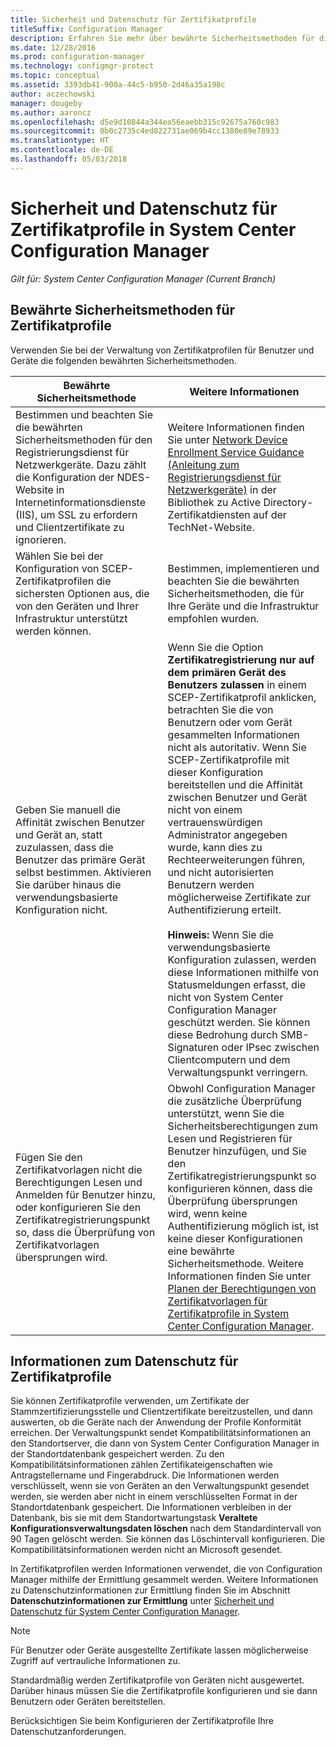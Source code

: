 ```yaml
---
title: Sicherheit und Datenschutz für Zertifikatprofile
titleSuffix: Configuration Manager
description: Erfahren Sie mehr über bewährte Sicherheitsmethoden für die Verwaltung von Zertifikatprofilen für Benutzer und Geräte in System Center Configuration Manager.
ms.date: 12/28/2016
ms.prod: configuration-manager
ms.technology: configmgr-protect
ms.topic: conceptual
ms.assetid: 3393db41-900a-44c5-b950-2d46a35a198c
author: aczechowski
manager: dougeby
ms.author: aaroncz
ms.openlocfilehash: d5e9d10844a344ea56eaebb315c92675a760c983
ms.sourcegitcommit: 0b0c2735c4ed822731ae069b4cc1380e89e78933
ms.translationtype: HT
ms.contentlocale: de-DE
ms.lasthandoff: 05/03/2018
---
```

# <a name="security-and-privacy-for-certificate-profiles-in-system-center-configuration-manager"></a>Sicherheit und Datenschutz für Zertifikatprofile in System Center Configuration Manager

*Gilt für: System Center Configuration Manager (Current Branch)*


##  <a name="security-best-practices-for-certificate-profiles"></a>Bewährte Sicherheitsmethoden für Zertifikatprofile  
 Verwenden Sie bei der Verwaltung von Zertifikatprofilen für Benutzer und Geräte die folgenden bewährten Sicherheitsmethoden.  

|Bewährte Sicherheitsmethode|Weitere Informationen|  
|----------------------------|----------------------|  
|Bestimmen und beachten Sie die bewährten Sicherheitsmethoden für den Registrierungsdienst für Netzwerkgeräte. Dazu zählt die Konfiguration der NDES-Website in Internetinformationsdienste (IIS), um SSL zu erfordern und Clientzertifikate zu ignorieren.|Weitere Informationen finden Sie unter [Network Device Enrollment Service Guidance (Anleitung zum Registrierungsdienst für Netzwerkgeräte)](http://go.microsoft.com/fwlink/p/?LinkId=309016) in der Bibliothek zu Active Directory-Zertifikatdiensten auf der TechNet-Website.|  
|Wählen Sie bei der Konfiguration von SCEP-Zertifikatprofilen die sichersten Optionen aus, die von den Geräten und Ihrer Infrastruktur unterstützt werden können.|Bestimmen, implementieren und beachten Sie die bewährten Sicherheitsmethoden, die für Ihre Geräte und die Infrastruktur empfohlen wurden.|  
|Geben Sie manuell die Affinität zwischen Benutzer und Gerät an, statt zuzulassen, dass die Benutzer das primäre Gerät selbst bestimmen. Aktivieren Sie darüber hinaus die verwendungsbasierte Konfiguration nicht.|Wenn Sie die Option **Zertifikatregistrierung nur auf dem primären Gerät des Benutzers zulassen** in einem SCEP-Zertifikatprofil anklicken, betrachten Sie die von Benutzern oder vom Gerät gesammelten Informationen nicht als autoritativ. Wenn Sie SCEP-Zertifikatprofile mit dieser Konfiguration bereitstellen und die Affinität zwischen Benutzer und Gerät nicht von einem vertrauenswürdigen Administrator angegeben wurde, kann dies zu Rechteerweiterungen führen, und nicht autorisierten Benutzern werden möglicherweise Zertifikate zur Authentifizierung erteilt.<br /><br /> **Hinweis:** Wenn Sie die verwendungsbasierte Konfiguration zulassen, werden diese Informationen mithilfe von Statusmeldungen erfasst, die nicht von System Center Configuration Manager geschützt werden. Sie können diese Bedrohung durch SMB-Signaturen oder IPsec zwischen Clientcomputern und dem Verwaltungspunkt verringern.|  
|Fügen Sie den Zertifikatvorlagen nicht die Berechtigungen Lesen und Anmelden für Benutzer hinzu, oder konfigurieren Sie den Zertifikatregistrierungspunkt so, dass die Überprüfung von Zertifikatvorlagen übersprungen wird.|Obwohl Configuration Manager die zusätzliche Überprüfung unterstützt, wenn Sie die Sicherheitsberechtigungen zum Lesen und Registrieren für Benutzer hinzufügen, und Sie den Zertifikatregistrierungspunkt so konfigurieren können, dass die Überprüfung übersprungen wird, wenn keine Authentifizierung möglich ist, ist keine dieser Konfigurationen eine bewährte Sicherheitsmethode. Weitere Informationen finden Sie unter [Planen der Berechtigungen von Zertifikatvorlagen für Zertifikatprofile in System Center Configuration Manager](../../protect/plan-design/planning-for-certificate-template-permissions.md).|  

## <a name="privacy-information-for-certificate-profiles"></a>Informationen zum Datenschutz für Zertifikatprofile  
 Sie können Zertifikatprofile verwenden, um Zertifikate der Stammzertifizierungsstelle und Clientzertifikate bereitzustellen, und dann auswerten, ob die Geräte nach der Anwendung der Profile Konformität erreichen. Der Verwaltungspunkt sendet Kompatibilitätsinformationen an den Standortserver, die dann von System Center Configuration Manager in der Standortdatenbank gespeichert werden. Zu den Kompatibilitätsinformationen zählen Zertifikateigenschaften wie Antragstellername und Fingerabdruck. Die Informationen werden verschlüsselt, wenn sie von Geräten an den Verwaltungspunkt gesendet werden, sie werden aber nicht in einem verschlüsselten Format in der Standortdatenbank gespeichert. Die Informationen verbleiben in der Datenbank, bis sie mit dem Standortwartungstask **Veraltete Konfigurationsverwaltungsdaten löschen** nach dem Standardintervall von 90 Tagen gelöscht werden. Sie können das Löschintervall konfigurieren. Die Kompatibilitätsinformationen werden nicht an Microsoft gesendet.  

 In Zertifikatprofilen werden Informationen verwendet, die von Configuration Manager mithilfe der Ermittlung gesammelt werden. Weitere Informationen zu Datenschutzinformationen zur Ermittlung finden Sie im Abschnitt **Datenschutzinformationen zur Ermittlung** unter [Sicherheit und Datenschutz für System Center Configuration Manager](../../core/plan-design/security/security-and-privacy.md).  

> [!NOTE]  
>  Für Benutzer oder Geräte ausgestellte Zertifikate lassen möglicherweise Zugriff auf vertrauliche Informationen zu.  

 Standardmäßig werden Zertifikatprofile von Geräten nicht ausgewertet. Darüber hinaus müssen Sie die Zertifikatprofile konfigurieren und sie dann Benutzern oder Geräten bereitstellen.  

 Berücksichtigen Sie beim Konfigurieren der Zertifikatprofile Ihre Datenschutzanforderungen.  
